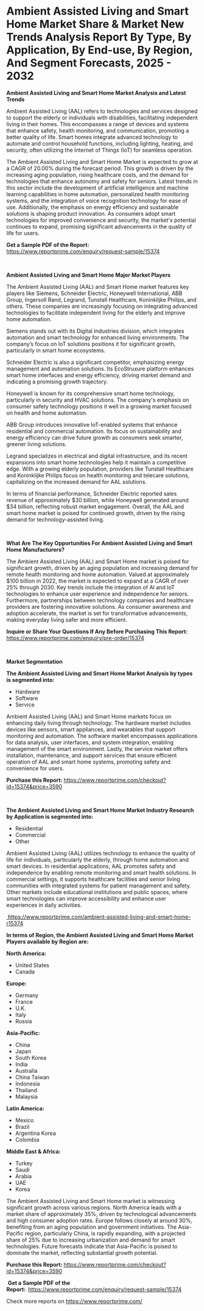 <p><h1>Ambient Assisted Living and Smart Home Market Share & Market New Trends Analysis Report By Type, By Application, By End-use, By Region, And Segment Forecasts, 2025 - 2032</h1></p><p><strong>Ambient Assisted Living and Smart Home Market Analysis and Latest Trends</strong></p>
<p><p>Ambient Assisted Living (AAL) refers to technologies and services designed to support the elderly or individuals with disabilities, facilitating independent living in their homes. This encompasses a range of devices and systems that enhance safety, health monitoring, and communication, promoting a better quality of life. Smart homes integrate advanced technology to automate and control household functions, including lighting, heating, and security, often utilizing the Internet of Things (IoT) for seamless operation.</p><p>The Ambient Assisted Living and Smart Home Market is expected to grow at a CAGR of 20.00% during the forecast period. This growth is driven by the increasing aging population, rising healthcare costs, and the demand for technologies that enhance autonomy and safety for seniors. Latest trends in this sector include the development of artificial intelligence and machine learning capabilities in home automation, personalized health monitoring systems, and the integration of voice recognition technology for ease of use. Additionally, the emphasis on energy efficiency and sustainable solutions is shaping product innovation. As consumers adopt smart technologies for improved convenience and security, the market's potential continues to expand, promising significant advancements in the quality of life for users.</p></p>
<p><strong>Get a Sample PDF of the Report:&nbsp;</strong> <a href="https://www.reportprime.com/enquiry/request-sample/15374?utm_campaign=3577&utm_medium=2&utm_source=Github&utm_content=ia&utm_term=20032025&utm_id=ambient-assisted-living-and-smart-home">https://www.reportprime.com/enquiry/request-sample/15374</a></p>
<p>&nbsp;</p>
<p><strong>Ambient Assisted Living and Smart Home Major Market Players</strong></p>
<p><p>The Ambient Assisted Living (AAL) and Smart Home market features key players like Siemens, Schneider Electric, Honeywell International, ABB Group, Ingersoll Rand, Legrand, Tunstall Healthcare, Koninklijke Philips, and others. These companies are increasingly focusing on integrating advanced technologies to facilitate independent living for the elderly and improve home automation.</p><p>Siemens stands out with its Digital Industries division, which integrates automation and smart technology for enhanced living environments. The company’s focus on IoT solutions positions it for significant growth, particularly in smart home ecosystems.</p><p>Schneider Electric is also a significant competitor, emphasizing energy management and automation solutions. Its EcoStruxure platform enhances smart home interfaces and energy efficiency, driving market demand and indicating a promising growth trajectory.</p><p>Honeywell is known for its comprehensive smart home technology, particularly in security and HVAC solutions. The company's emphasis on consumer safety technology positions it well in a growing market focused on health and home automation.</p><p>ABB Group introduces innovative IoT-enabled systems that enhance residential and commercial automation. Its focus on sustainability and energy efficiency can drive future growth as consumers seek smarter, greener living solutions.</p><p>Legrand specializes in electrical and digital infrastructure, and its recent expansions into smart home technologies help it maintain a competitive edge. With a growing elderly population, providers like Tunstall Healthcare and Koninklijke Philips focus on health monitoring and telecare solutions, capitalizing on the increased demand for AAL solutions.</p><p>In terms of financial performance, Schneider Electric reported sales revenue of approximately $30 billion, while Honeywell generated around $34 billion, reflecting robust market engagement. Overall, the AAL and smart home market is poised for continued growth, driven by the rising demand for technology-assisted living.</p></p>
<p>&nbsp;</p>
<p><strong>What Are The Key Opportunities For Ambient Assisted Living and Smart Home Manufacturers?</strong></p>
<p><p>The Ambient Assisted Living (AAL) and Smart Home market is poised for significant growth, driven by an aging population and increasing demand for remote health monitoring and home automation. Valued at approximately $100 billion in 2022, the market is expected to expand at a CAGR of over 25% through 2030. Key trends include the integration of AI and IoT technologies to enhance user experience and independence for seniors. Furthermore, partnerships between technology companies and healthcare providers are fostering innovative solutions. As consumer awareness and adoption accelerate, the market is set for transformative advancements, making everyday living safer and more efficient.</p></p>
<p><strong>Inquire or Share Your Questions If Any Before Purchasing This Report:</strong> <a href="https://www.reportprime.com/enquiry/pre-order/15374?utm_campaign=3577&utm_medium=2&utm_source=Github&utm_content=ia&utm_term=20032025&utm_id=ambient-assisted-living-and-smart-home">https://www.reportprime.com/enquiry/pre-order/15374</a></p>
<p>&nbsp;</p>
<p><strong>Market Segmentation</strong></p>
<p><strong>The Ambient Assisted Living and Smart Home Market Analysis by types is segmented into:</strong></p>
<p><ul><li>Hardware</li><li>Software</li><li>Service</li></ul></p>
<p><p>Ambient Assisted Living (AAL) and Smart Home markets focus on enhancing daily living through technology. The hardware market includes devices like sensors, smart appliances, and wearables that support monitoring and automation. The software market encompasses applications for data analysis, user interfaces, and system integration, enabling management of the smart environment. Lastly, the service market offers installation, maintenance, and support services that ensure efficient operation of AAL and smart home systems, promoting safety and convenience for users.</p></p>
<p><strong>Purchase this Report:&nbsp;</strong><a href="https://www.reportprime.com/checkout?id=15374&price=3590&utm_campaign=3577&utm_medium=2&utm_source=Github&utm_content=ia&utm_term=20032025&utm_id=ambient-assisted-living-and-smart-home">https://www.reportprime.com/checkout?id=15374&price=3590</a></p>
<p>&nbsp;</p>
<p><strong>The Ambient Assisted Living and Smart Home Market Industry Research by Application is segmented into:</strong></p>
<p><ul><li>Residential</li><li>Commercial</li><li>Other</li></ul></p>
<p><p>Ambient Assisted Living (AAL) utilizes technology to enhance the quality of life for individuals, particularly the elderly, through home automation and smart devices. In residential applications, AAL promotes safety and independence by enabling remote monitoring and smart health solutions. In commercial settings, it supports healthcare facilities and senior living communities with integrated systems for patient management and safety. Other markets include educational institutions and public spaces, where smart technologies can improve accessibility and enhance user experiences in daily activities.</p></p>
<p><a href="https://www.reportprime.com/ambient-assisted-living-and-smart-home-r15374?utm_campaign=3577&utm_medium=2&utm_source=Github&utm_content=ia&utm_term=20032025&utm_id=ambient-assisted-living-and-smart-home">&nbsp;https://www.reportprime.com/ambient-assisted-living-and-smart-home-r15374</a></p>
<p><strong>In terms of Region, the Ambient Assisted Living and Smart Home Market Players available by Region are:</strong></p>
<p>
    <p> <strong> North America: </strong>
        <ul>
            <li>United States</li>
            <li>Canada</li>
        </ul>
        </p> 
    <p> <strong> Europe: </strong>
        <ul>
            <li>Germany</li>
            <li>France</li>
            <li>U.K.</li>
            <li>Italy</li>
            <li>Russia</li>
        </ul>
        </p> 
    <p> <strong> Asia-Pacific: </strong>
        <ul>
            <li>China</li>
            <li>Japan</li>
            <li>South Korea</li>
            <li>India</li>
            <li>Australia</li>
            <li>China Taiwan</li>
            <li>Indonesia</li>
            <li>Thailand</li>
            <li>Malaysia</li>
        </ul>
        </p> 
    <p> <strong> Latin America: </strong>
        <ul>
            <li>Mexico</li>
            <li>Brazil</li>
            <li>Argentina Korea</li>
            <li>Colombia</li>
        </ul>
        </p> 
    <p> <strong> Middle East & Africa: </strong>
        <ul>
            <li>Turkey</li>
            <li>Saudi</li>
            <li>Arabia</li>
            <li>UAE</li>
            <li>Korea</li>
        </ul>
    </p>
    </p>
<p><p>The Ambient Assisted Living and Smart Home market is witnessing significant growth across various regions. North America leads with a market share of approximately 35%, driven by technological advancements and high consumer adoption rates. Europe follows closely at around 30%, benefiting from an aging population and government initiatives. The Asia-Pacific region, particularly China, is rapidly expanding, with a projected share of 25% due to increasing urbanization and demand for smart technologies. Future forecasts indicate that Asia-Pacific is poised to dominate the market, reflecting substantial growth potential.</p></p>
<p><strong>Purchase this Report: </strong><a href="https://www.reportprime.com/checkout?id=15374&price=3590&utm_campaign=3577&utm_medium=2&utm_source=Github&utm_content=ia&utm_term=20032025&utm_id=ambient-assisted-living-and-smart-home">https://www.reportprime.com/checkout?id=15374&price=3590</a></p>
<p>&nbsp;<strong>Get a Sample PDF of the Report:&nbsp;&nbsp;</strong><a href="https://www.reportprime.com/enquiry/request-sample/15374?utm_campaign=3577&utm_medium=2&utm_source=Github&utm_content=ia&utm_term=20032025&utm_id=ambient-assisted-living-and-smart-home">https://www.reportprime.com/enquiry/request-sample/15374</a></p>
<p><strong></strong></p>
<p>Check more reports on <a href="https://www.reportprime.com/?utm_campaign=3577&utm_medium=2&utm_source=Github&utm_content=ia&utm_term=20032025&utm_id=ambient-assisted-living-and-smart-home">https://www.reportprime.com/</a></p>